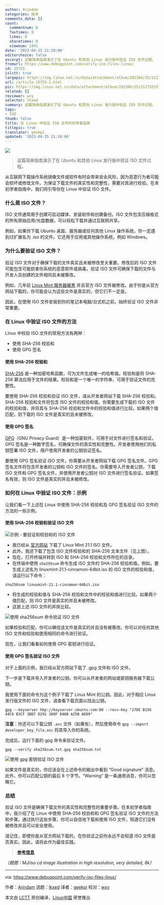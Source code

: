 ```yaml
---
author: Arindam
categories: 技术
comments_data: []
count:
  commentnum: 0
  favtimes: 0
  likes: 0
  sharetimes: 0
  viewnum: 1941
date: '2023-04-25 21:28:00'
editorchoice: false
excerpt: 这篇简单指南演示了在 Ubuntu 和其他 Linux 发行版中验证 ISO 文件过程。
fromurl: https://www.debugpoint.com/verify-iso-files-linux/
id: 15755
islctt: true
largepic: https://img.linux.net.cn/data/attachment/album/202304/25/212733t57u5suu75t58gl5.jpg
url: /article-15755-1.html
pic: https://img.linux.net.cn/data/attachment/album/202304/25/212733t57u5suu75t58gl5.jpg.thumb.jpg
related: []
reviewer: wxy
selector: lkxed
summary: 这篇简单指南演示了在 Ubuntu 和其他 Linux 发行版中验证 ISO 文件过程。
tags:
- ISO
thumb: false
title: 在 Linux 中验证 ISO 文件的初学者指南
titlepic: true
translator: geekpi
updated: '2023-04-25 21:28:00'
---
```


![](https://img.linux.net.cn/data/attachment/album/202304/25/212733t57u5suu75t58gl5.jpg)



> 
> 这篇简单指南演示了在 Ubuntu 和其他 Linux 发行版中验证 ISO 文件过程。
> 
> 
> 


从互联网下载操作系统镜像文件或软件有时会带来安全风险，因为恶意行为者可能会损坏或修改文件。为保证下载文件的真实性和完整性，需要对其进行校验。在本初学者指南中，我们将引导你在 Linux 中验证 ISO 文件。


### 什么是 ISO 文件？


ISO 文件通常用于创建可启动媒体、安装软件和创建备份。ISO 文件包含压缩格式的所有原始应用/光盘数据，可以轻松下载并通过互联网共享。


例如，如果你下载 Ubuntu 桌面、服务器或任何其他 Linux 操作系统，你一定遇到过扩展名为 .iso 的文件。它还用于应用或其他操作系统，例如 Windows。


### 为什么要验证 ISO 文件？


验证 ISO 文件对于确保下载的文件真实且未被修改至关重要。修改后的 ISO 文件可能包含可能损害你系统的恶意软件或病毒。验证 ISO 文件可确保下载的文件与开发人员创建的文件相同且未被篡改。


例如，几年前 [Linux Mint 服务器被黑](https://blog.linuxmint.com/?p=2994) 并且官方 ISO 文件被修改。由于你是从官方网站下载的，你可能会认为这些文件是真实的，但它们不一定是。


因此，在使用 ISO 文件安装到你的笔记本电脑/台式机之前，始终验证 ISO 文件非常重要。


### 在 Linux 中验证 ISO 文件的方法


Linux 中校验 ISO 文件的常用方法有两种：


* 使用 SHA-256 校验和
* 使用 GPG 签名


#### 使用 SHA-256 校验和


[SHA-256](https://en.wikipedia.org/wiki/SHA-2) 是一种加密哈希函数，可为文件生成唯一的哈希值。校验和是将 SHA-256 算法应用于文件的结果。校验和是一个唯一的字符串，可用于验证文件的完整性。


要使用 SHA-256 校验和验证 ISO 文件，请从开发者网站下载 SHA-256 校验和。SHA-256 校验和文件将包含 ISO 文件的校验和值。你需要生成下载的 ISO 文件的校验和值，并将其与 SHA-256 校验和文件中的校验和值进行比较。如果两个值匹配，则下载的 ISO 文件是真实的且未被修改。


#### 使用 GPG 签名


[GPG](https://gnupg.org/)（GNU Privacy Guard）是一种加密软件，可用于对文件进行签名和验证。GPG 签名是一种数字签名，可确保文件的真实性和完整性。开发者使用他们的私钥签署 ISO 文件，用户使用开发者的公钥验证签名。


要使用 GPG 签名验证 ISO 文件，你需要从开发者网站下载 GPG 签名文件。GPG 签名文件将包含开发者的公钥和 ISO 文件的签名。你需要导入开发者公钥，下载 ISO 文件和 GPG 签名文件，并使用开发者公钥对 ISO 文件进行签名验证。如果签名有效，则 ISO 文件是真实的并且未被修改。


### 如何在 Linux 中验证 ISO 文件：示例


让我们看一下上述在 Linux 中使用 SHA-256 校验和及 GPG 签名验证 ISO 文件的方法的一些示例。


#### 使用 SHA-256 校验和验证 ISO 文件


![示例 - 要验证和校验和的 ISO 文件](https://img.linux.net.cn/data/attachment/album/202304/25/212927k1768raei07r6jrv.jpg)


* 我已经从 [官方网站](https://linuxmint.com/edition.php?id=302) 下载了 Linux Mint 21.1 ISO 文件。
* 此外，我还下载了包含 ISO 文件校验和的 SHA-256 文本文件（见上图）。
* 现在，打开终端并转到 ISO 和 SHA-256 校验和文件所在的目录。
* 在终端中使用 `sha256sum` 命令生成 ISO 文件的 SHA-256 校验和值。例如，要生成上述名为 linuxmint-21.1-cinnamon-64bit.iso 的 ISO 文件的校验和值，请运行以下命令：



```
sha256sum linuxmint-21.1-cinnamon-64bit.iso

```

* 将生成的校验和值与 SHA-256 校验和文件中的校验和值进行比较。如果两个值匹配，则 ISO 文件是真实的并且未被修改。
* 这是上述 ISO 文件的并排比较。


![使用 sha256sum 命令验证 ISO 文件](https://img.linux.net.cn/data/attachment/album/202304/25/212935so988z3ndxc3xo70.jpg)


如果校验和匹配，你可以确信该文件是真实的并且没有被篡改。你可以对任何其他 ISO 文件和校验和使用相同的命令进行验证。


现在，让我们看看如何使用 GPG 密钥进行验证。


#### 使用 GPG 签名验证 ISO 文件


对于上面的示例，我已经从官方网站下载了 .gpg 文件和 ISO 文件。


下一步是下载并导入开发者的公钥。你可以从开发者的网站或密钥服务器下载公钥。


我使用下面的命令为这个例子下载了 Linux Mint 的公钥。因此，对于相应 Linux 发行版文件的 ISO 文件，请查看下载页面以找出公钥。



```
gpg --keyserver hkp://keyserver.ubuntu.com:80 --recv-key "27DE B156 44C6 B3CF 3BD7 D291 300F 846B A25B AE09"

```

**注意**：你还可以下载公钥 `.asc` 文件（如果有），然后使用命令 `gpg --import developer_key_file.asc` 将其导入你的系统。


完成后，运行下面的 gpg 命令来验证文件。



```
gpg --verify sha256sum.txt.gpg sha256sum.txt

```

![使用 gpg 密钥验证 ISO 文件](https://img.linux.net.cn/data/attachment/album/202304/25/212944rxypmwkkywmuymzx.jpg)


如果文件是真实的，你应该会在上述命令的输出中看到 “Good signature” 消息。此外，你可以匹配公钥的最后 8 个字节。“Warning” 是一条通用消息，你可以忽略它。


### 总结


验证 ISO 文件是确保下载文件的真实性和完整性的重要步骤。在本初学者指南中，我介绍了在 Linux 中使用 SHA-256 校验和和 GPG 签名验证 ISO 文件的方法和步骤。通过执行这些步骤，你可以自信地下载和使用 ISO 文件，知道它们没有被修改并且可以安全使用。


请记住，即使你是从官方网站下载的，在你验证之前你永远不会知道 ISO 文件是否真实。因此，请将此作为最佳实践。



> 
> **[参考信息](https://linuxmint-installation-guide.readthedocs.io/en/latest/verify.html)**
> 
> 
> 


*（题图：MJ/iso cd image illustration in high resolution, very detailed, 8k）*




---


via: <https://www.debugpoint.com/verify-iso-files-linux/>


作者：[Arindam](https://www.debugpoint.com/author/admin1/) 选题：[lkxed](https://github.com/lkxed/) 译者：[geekpi](https://github.com/geekpi) 校对：[wxy](https://github.com/wxy)


本文由 [LCTT](https://github.com/LCTT/TranslateProject) 原创编译，[Linux中国](https://linux.cn/) 荣誉推出